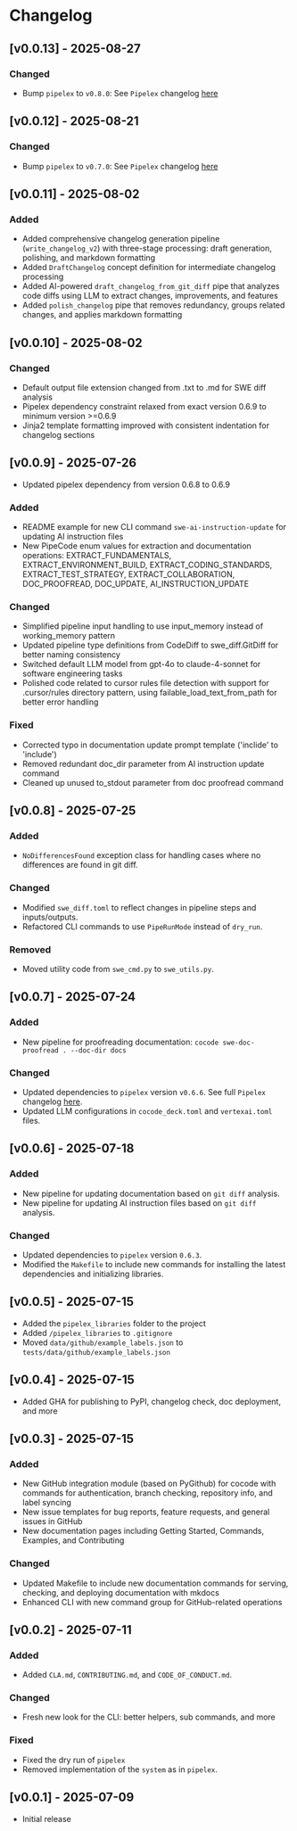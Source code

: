 # Changelog

## [v0.0.13] - 2025-08-27

### Changed
- Bump `pipelex` to `v0.8.0`: See `Pipelex` changelog [here](https://docs.pipelex.com/changelog/)

## [v0.0.12] - 2025-08-21

### Changed
- Bump `pipelex` to `v0.7.0`: See `Pipelex` changelog [here](https://docs.pipelex.com/changelog/)

## [v0.0.11] - 2025-08-02

### Added
 - Added comprehensive changelog generation pipeline (`write_changelog_v2`) with three-stage processing: draft generation, polishing, and markdown formatting
 - Added `DraftChangelog` concept definition for intermediate changelog processing
 - Added AI-powered `draft_changelog_from_git_diff` pipe that analyzes code diffs using LLM to extract changes, improvements, and features
 - Added `polish_changelog` pipe that removes redundancy, groups related changes, and applies markdown formatting

## [v0.0.10] - 2025-08-02

### Changed
 - Default output file extension changed from .txt to .md for SWE diff analysis
 - Pipelex dependency constraint relaxed from exact version 0.6.9 to minimum version >=0.6.9
 - Jinja2 template formatting improved with consistent indentation for changelog sections

## [v0.0.9] - 2025-07-26

- Updated pipelex dependency from version 0.6.8 to 0.6.9

### Added
- README example for new CLI command `swe-ai-instruction-update` for updating AI instruction files
- New PipeCode enum values for extraction and documentation operations: EXTRACT_FUNDAMENTALS, EXTRACT_ENVIRONMENT_BUILD, EXTRACT_CODING_STANDARDS, EXTRACT_TEST_STRATEGY, EXTRACT_COLLABORATION, DOC_PROOFREAD, DOC_UPDATE, AI_INSTRUCTION_UPDATE

### Changed
- Simplified pipeline input handling to use input_memory instead of working_memory pattern
- Updated pipeline type definitions from CodeDiff to swe_diff.GitDiff for better naming consistency
- Switched default LLM model from gpt-4o to claude-4-sonnet for software engineering tasks
- Polished code related to cursor rules file detection with support for .cursor/rules directory pattern, using failable_load_text_from_path for better error handling

### Fixed
- Corrected typo in documentation update prompt template ('inclide' to 'include')
- Removed redundant doc_dir parameter from AI instruction update command
- Cleaned up unused to_stdout parameter from doc proofread command

## [v0.0.8] - 2025-07-25

### Added
- `NoDifferencesFound` exception class for handling cases where no differences are found in git diff.

### Changed
- Modified `swe_diff.toml` to reflect changes in pipeline steps and inputs/outputs.
- Refactored CLI commands to use `PipeRunMode` instead of `dry_run`.

### Removed
- Moved utility code from `swe_cmd.py` to `swe_utils.py`.

## [v0.0.7] - 2025-07-24

### Added
- New pipeline for proofreading documentation: `cocode swe-doc-proofread . --doc-dir docs`

### Changed
- Updated dependencies to `pipelex` version `v0.6.6`. See full `Pipelex` changelog [here](https://github.com/Pipelex/pipelex/blob/main/CHANGELOG.md).
- Updated LLM configurations in `cocode_deck.toml` and `vertexai.toml` files.

## [v0.0.6] - 2025-07-18

### Added
- New pipeline for updating documentation based on `git diff` analysis.
- New pipeline for updating AI instruction files based on `git diff` analysis.

### Changed
- Updated dependencies to `pipelex` version `0.6.3`.
- Modified the `Makefile` to include new commands for installing the latest dependencies and initializing libraries.

## [v0.0.5] - 2025-07-15

- Added the `pipelex_libraries` folder to the project
- Added `/pipelex_libraries` to `.gitignore`
- Moved `data/github/example_labels.json` to `tests/data/github/example_labels.json`

## [v0.0.4] - 2025-07-15

- Added GHA for publishing to PyPI, changelog check, doc deployment, and more

## [v0.0.3] - 2025-07-15

### Added
- New GitHub integration module (based on PyGithub) for cocode with commands for authentication, branch checking, repository info, and label syncing
- New issue templates for bug reports, feature requests, and general issues in GitHub
- New documentation pages including Getting Started, Commands, Examples, and Contributing

### Changed
- Updated Makefile to include new documentation commands for serving, checking, and deploying documentation with mkdocs
- Enhanced CLI with new command group for GitHub-related operations

## [v0.0.2] - 2025-07-11

### Added
- Added `CLA.md`, `CONTRIBUTING.md`, and `CODE_OF_CONDUCT.md`.

### Changed
- Fresh new look for the CLI: better helpers, sub commands, and more

### Fixed
- Fixed the dry run of `pipelex`
- Removed implementation of the `system` as in `pipelex`.

## [v0.0.1] - 2025-07-09

- Initial release
